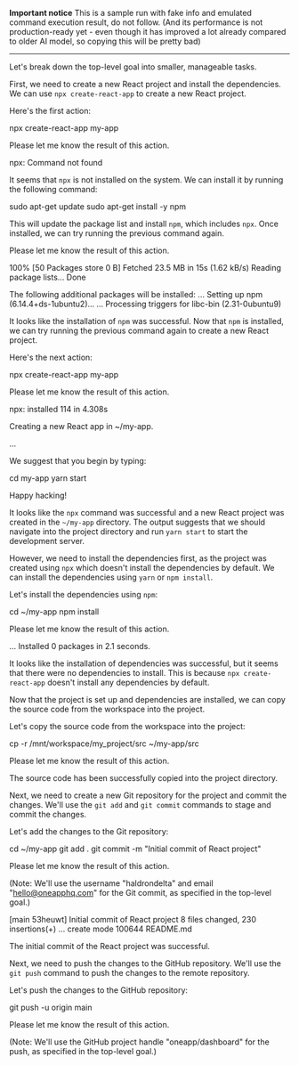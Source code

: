 **Important notice**
This is a sample run with fake info and emulated command execution result, do not follow. (And its performance is not production-ready yet - even though it has improved a lot already compared to older AI model, so copying this will be pretty bad)

----
Let's break down the top-level goal into smaller, manageable tasks.

First, we need to create a new React project and install the dependencies. We can use `npx create-react-app` to create a new React project.

Here's the first action:

<action type="terminal" shellid="1">
npx create-react-app my-app
</action>

Please let me know the result of this action.


<result>npx: Command not found</result>

It seems that `npx` is not installed on the system. We can install it by running the following command:

<action type="terminal" shellid="1">
sudo apt-get update
sudo apt-get install -y npm
</action>

This will update the package list and install `npm`, which includes `npx`. Once installed, we can try running the previous command again.

Please let me know the result of this action.

<result>100% [50 Packages store 0 B]
Fetched 23.5 MB in 15s (1.62 kB/s)
Reading package lists... Done

The following additional packages will be installed:
...
Setting up npm (6.14.4+ds-1ubuntu2)...
...
Processing triggers for libc-bin (2.31-0ubuntu9)</result>

It looks like the installation of `npm` was successful. Now that `npm` is installed, we can try running the previous command again to create a new React project.

Here's the next action:

<action type="terminal" shellid="1">
npx create-react-app my-app
</action>

Please let me know the result of this action.

<result>npx: installed 114 in 4.308s

Creating a new React app in ~/my-app.

...

We suggest that you begin by typing:

  cd my-app
  yarn start

Happy hacking!</result>

It looks like the `npx` command was successful and a new React project was created in the `~/my-app` directory. The output suggests that we should navigate into the project directory and run `yarn start` to start the development server.

However, we need to install the dependencies first, as the project was created using `npx` which doesn't install the dependencies by default. We can install the dependencies using `yarn` or `npm install`.

Let's install the dependencies using `npm`:

<action type="terminal" shellid="1">
cd ~/my-app
npm install
</action>

Please let me know the result of this action.

<result>... Installed 0 packages in 2.1 seconds.</result>

It looks like the installation of dependencies was successful, but it seems that there were no dependencies to install. This is because `npx create-react-app` doesn't install any dependencies by default.

Now that the project is set up and dependencies are installed, we can copy the source code from the workspace into the project.

Let's copy the source code from the workspace into the project:

<action type="terminal" shellid="1">
cp -r /mnt/workspace/my_project/src ~/my-app/src
</action>

Please let me know the result of this action.

<result code="success"></result>

The source code has been successfully copied into the project directory.

Next, we need to create a new Git repository for the project and commit the changes. We'll use the `git add` and `git commit` commands to stage and commit the changes.

Let's add the changes to the Git repository:

<action type="terminal" shellid="1">
cd ~/my-app
git add .
git commit -m "Initial commit of React project"
</action>

Please let me know the result of this action.

(Note: We'll use the username "haldrondelta" and email "hello@oneapphq.com" for the Git commit, as specified in the top-level goal.)

<result>[main 53heuwt] Initial commit of React project
 8 files changed, 230 insertions(+)
...
 create mode 100644 README.md</result>

The initial commit of the React project was successful.

Next, we need to push the changes to the GitHub repository. We'll use the `git push` command to push the changes to the remote repository.

Let's push the changes to the GitHub repository:

<action type="terminal" shellid="1">
git push -u origin main
</action>

Please let me know the result of this action.

(Note: We'll use the GitHub project handle "oneapp/dashboard" for the push, as specified in the top-level goal.)
